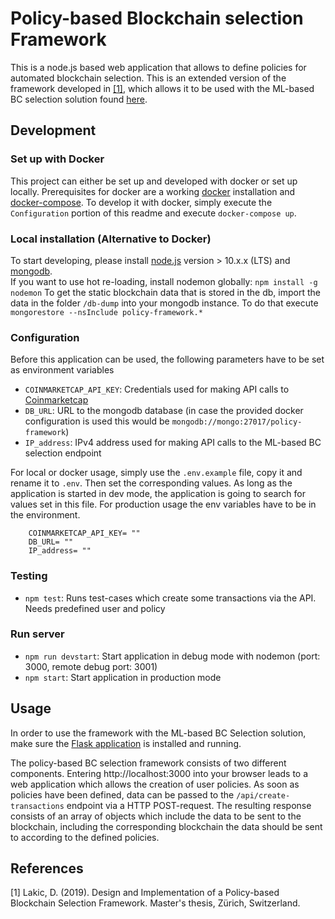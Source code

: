 # Policy-based Blockchain selection Framework

This is a node.js based web application that allows to define policies for automated blockchain selection. This is an extended version of the framework developed in [[1]](#1), which allows it to be used with the ML-based BC selection solution found [here](https://github.com/Raybook90/ml_blockchain_selection).

## Development

### Set up with Docker

This project can either be set up and developed with docker or set up locally. Prerequisites for docker are a working
[docker](https://docs.docker.com/) installation and 
[docker-compose](https://docs.docker.com/compose/install/#install-compose). 
To develop it with docker, simply execute the `Configuration` portion of this readme and execute `docker-compose up`.

### Local installation (Alternative to Docker)

To start developing, please install [node.js](https://nodejs.org/en/) 
version > 10.x.x (LTS) and [mongodb](https://www.mongodb.com/).  
If you want to use hot re-loading, install nodemon globally: `npm install -g nodemon`
To get the static blockchain data that is stored in the db, 
import the data in the folder `/db-dump` into your mongodb instance. To do that execute 
`mongorestore --nsInclude policy-framework.*`

### Configuration

Before this application can be used, the following parameters have to be set as environment variables  
* `COINMARKETCAP_API_KEY`: Credentials used for making API calls to [Coinmarketcap](https://coinmarketcap.com/) 
* `DB_URL`: URL to the mongodb database (in case the provided docker configuration is used this would be 
`mongodb://mongo:27017/policy-framework`)
* `IP_address`: IPv4 address used for making API calls to the ML-based BC selection endpoint 

For local or docker usage, simply use the `.env.example` file, copy it and rename it to `.env`. 
Then set the corresponding values. As long as the application is started in dev mode, the application is going to search 
for values set in this file. For production usage the env variables have to be in the environment.  

```
    COINMARKETCAP_API_KEY= ""
    DB_URL= ""
    IP_address= ""
```

### Testing

* `npm test`: Runs test-cases which create some transactions via the API. Needs predefined user and policy

### Run server

* `npm run devstart`: Start application in debug mode with nodemon (port: 3000, remote debug port: 3001)
* `npm start`: Start application in production mode

## Usage

In order to use the framework with the ML-based BC Selection solution, make sure the [Flask application](https://github.com/Raybook90/ml_blockchain_selection) is installed and running.

The policy-based BC selection framework consists of two different components. Entering http://localhost:3000 into your browser leads to a 
web application which allows the creation of user policies. As soon as policies have been defined, data can be passed to 
the `/api/create-transactions` endpoint via a HTTP POST-request. The resulting response consists of an array of objects 
which include the data to be sent to the blockchain, including the corresponding blockchain the data should be sent to 
according to the defined policies. 

## References
<a id="1">[1]</a> 
Lakic, D. (2019). 
Design and Implementation of a Policy-based Blockchain Selection Framework. 
Master's thesis, Zürich, Switzerland.
